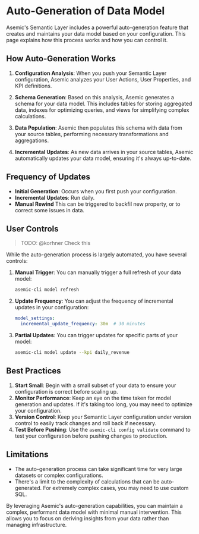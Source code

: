 # Auto-Generation of Data Model

Asemic's Semantic Layer includes a powerful auto-generation feature that creates and maintains your data model based on your configuration. This page explains how this process works and how you can control it.

## How Auto-Generation Works

1. **Configuration Analysis**: When you push your Semantic Layer configuration, Asemic analyzes your User Actions, User Properties, and KPI definitions.

2. **Schema Generation**: Based on this analysis, Asemic generates a schema for your data model. This includes tables for storing aggregated data, indexes for optimizing queries, and views for simplifying complex calculations.

3. **Data Population**: Asemic then populates this schema with data from your source tables, performing necessary transformations and aggregations.

4. **Incremental Updates**: As new data arrives in your source tables, Asemic automatically updates your data model, ensuring it's always up-to-date.

## Frequency of Updates

- **Initial Generation**: Occurs when you first push your configuration.
- **Incremental Updates**: Run daily.
- **Manual Rewind** This can be triggered to backfil new property, or to correct some issues in data.

## User Controls

> TODO: @korhner Check this

While the auto-generation process is largely automated, you have several controls:

1. **Manual Trigger**: You can manually trigger a full refresh of your data model:
   ```bash
   asemic-cli model refresh
   ```

2. **Update Frequency**: You can adjust the frequency of incremental updates in your configuration:
   ```yaml
   model_settings:
     incremental_update_frequency: 30m  # 30 minutes
   ```

3. **Partial Updates**: You can trigger updates for specific parts of your model:
   ```bash
   asemic-cli model update --kpi daily_revenue
   ```

## Best Practices

1. **Start Small**: Begin with a small subset of your data to ensure your configuration is correct before scaling up.
2. **Monitor Performance**: Keep an eye on the time taken for model generation and updates. If it's taking too long, you may need to optimize your configuration.
3. **Version Control**: Keep your Semantic Layer configuration under version control to easily track changes and roll back if necessary.
4. **Test Before Pushing**: Use the `asemic-cli config validate` command to test your configuration before pushing changes to production.

## Limitations

- The auto-generation process can take significant time for very large datasets or complex configurations.
- There's a limit to the complexity of calculations that can be auto-generated. For extremely complex cases, you may need to use custom SQL.

By leveraging Asemic's auto-generation capabilities, you can maintain a complex, performant data model with minimal manual intervention. This allows you to focus on deriving insights from your data rather than managing infrastructure.

